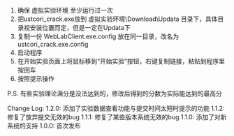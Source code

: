 1. 确保 虚拟实验环境 至少运行过一次
2. 把ustcori_crack.exe放到 虚拟实验环境\Download\Updata 目录下，具体目录视安装位置而定，但是一定在Updata下
3. 复制一份 WebLabClient.exe.config 放在同一目录，改名为ustcori_crack.exe.config
4. 启动程序
5. 在开始实验页面上将鼠标移到“开始实验”按钮，右键复制链接，粘贴到程序里按回车
6. 按照提示操作

P.S. 有些实验理论满分是没法达到的，修改后得到的分数为实际能达到的最高分


Change Log:
1.2.0: 添加了实验数据查看功能与提交时间太短时提示的功能
1.1.2: 修复了放弃提交无效的bug
1.1.1: 修复了某些版本系统无效的bug
1.1.0: 添加了对新系统的支持
1.0.0: 首次发布